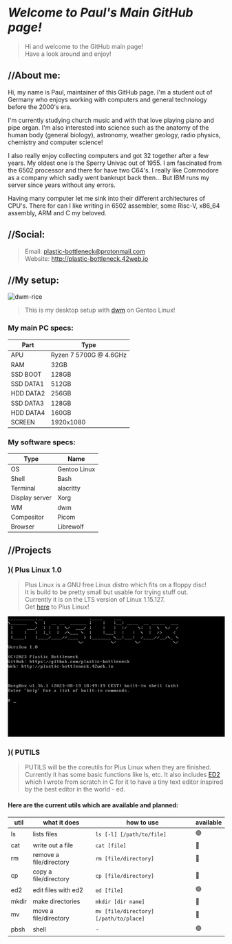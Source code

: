# _Welcome to Paul's Main GitHub page!_

> Hi and welcome to the GitHub main page!  
> Have a look around and enjoy!  

## //About me:

Hi,
my name is Paul, maintainer of this GitHub page.
I'm a student out of Germany who enjoys working with computers and general technology before the 2000's era.

I'm currently studying church music and with that love playing piano and pipe organ. I'm also interested into science such as the anatomy of the human body (general biology), astronomy, weather geology, radio physics, chemistry and computer science!

I also really enjoy collecting computers and got 32 together after a few years. My oldest one is the Sperry Univac out of 1955. 
I am fascinated from the 6502 processor and there for have two C64's. I really like Commodore as a company which sadly went bankrupt back then... But IBM runs my server since years without any errors.

Having many computer let me sink into their different architectures of CPU's. There for can I like writing in 6502 assembler, some Risc-V, x86_64 assembly, ARM and C my beloved.  

## //Social:
> Email: plastic-bottleneck@protonmail.com  
> Website: http://plastic-bottleneck.42web.io  

## //My setup:

![dwm-rice](https://github.com/plastic-bottleneck/dwm-dogview-rice/blob/main/dwm-dogview.png)

> This is my desktop setup with [dwm](https://github.com/plastic-bottleneck/dwm-rice) on Gentoo Linux!

### My main PC specs:

|Part|Type|
|---|---|
|APU|Ryzen 7 5700G @ 4.6GHz|
|RAM|32GB|
|SSD BOOT|128GB|
|SSD DATA1|512GB|
|HDD DATA2|256GB|
|SSD DATA3|128GB|
|HDD DATA4|160GB|
|SCREEN|1920x1080|

### My software specs:

|Type|Name|
|---|---|
|OS|Gentoo Linux|
|Shell|Bash|
|Terminal|alacritty|
|Display server|Xorg|
|WM|dwm|
|Compositor|Picom|
|Browser|Librewolf|

## //Projects 

### )( Plus Linux 1.0

> Plus Linux is a GNU free Linux distro which fits on a floppy disc!  
> It is build to be pretty small but usable for trying stuff out.  
> Currently it is on the LTS version of Linux 1.15.127.  
> Get [here](https://github.com/plastic-bottleneck/Plus-Linux) to Plus Linux!  

![plus](https://github.com/plastic-bottleneck/Plus-Linux/blob/main/src/Plus-Linux.png)

### )( PUTILS

> PUTILS will be the coreutils for Plus Linux when they are finished.
> Currently it has some basic functions like ls, etc.
> It also includes [ED2](https://github.com/plastic-bottleneck/ed2) which I wrote from scratch in C for it to have a tiny text editor inspired by the best editor in the world - ed.

#### Here are the current utils which are available and planned: 

|util|what it does|how to use|available|
|---|---|---|---|
|ls|lists files|`ls [-l] [/path/to/file]`|🟢|
|cat|write out a file|`cat [file]`|🔴|
|rm|remove a file/directory|`rm [file/directory]`|🔴|
|cp|copy a file/directory|`cp [file/directory]`|🔴|
|ed2|edit files with ed2|`ed [file]`|🟢|
|mkdir|make directories|`mkdir [dir name]`|🔴|
|mv|move a file/directory|`mv [file/directory] [/path/to/place]`|🔴|
|pbsh|shell|-|🟢|
